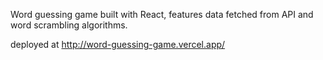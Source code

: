 Word guessing game built with React, features data fetched from API and word scrambling algorithms.

deployed at http://word-guessing-game.vercel.app/
